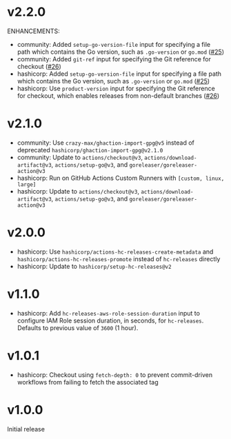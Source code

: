 # v2.2.0

ENHANCEMENTS:

* community: Added `setup-go-version-file` input for specifying a file path which contains the Go version, such as `.go-version` or `go.mod` ([#25](https://github.com/hashicorp/ghaction-terraform-provider-release/pull/25))
* community: Added `git-ref` input for specifying the Git reference for checkout ([#26](https://github.com/hashicorp/ghaction-terraform-provider-release/pull/26))
* hashicorp: Added `setup-go-version-file` input for specifying a file path which contains the Go version, such as `.go-version` or `go.mod` ([#25](https://github.com/hashicorp/ghaction-terraform-provider-release/pull/25))
* hashicorp: Use `product-version` input for specifying the Git reference for checkout, which enables releases from non-default branches ([#26](https://github.com/hashicorp/ghaction-terraform-provider-release/pull/26))


# v2.1.0

* community: Use `crazy-max/ghaction-import-gpg@v5` instead of deprecated `hashicorp/ghaction-import-gpg@v2.1.0`
* community: Update to `actions/checkout@v3`, `actions/download-artifact@v3`, `actions/setup-go@v3`, and `goreleaser/goreleaser-action@v3`
* hashicorp: Run on GitHub Actions Custom Runners with `[custom, linux, large]`
* hashicorp: Update to `actions/checkout@v3`, `actions/download-artifact@v3`, `actions/setup-go@v3`, and `goreleaser/goreleaser-action@v3`

# v2.0.0

* hashicorp: Use `hashicorp/actions-hc-releases-create-metadata` and `hashicorp/actions-hc-releases-promote` instead of `hc-releases` directly
* hashicorp: Update to `hashicorp/setup-hc-releases@v2`

# v1.1.0

* hashicorp: Add `hc-releases-aws-role-session-duration` input to configure IAM Role session duration, in seconds, for `hc-releases`. Defaults to previous value of `3600` (1 hour).

# v1.0.1

* hashicorp: Checkout using `fetch-depth: 0` to prevent commit-driven workflows from failing to fetch the associated tag

# v1.0.0

Initial release
